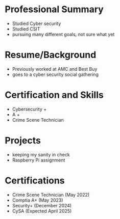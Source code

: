 # Professional Summary
* Studied Cyber security
* Studied CSIT
* pursuing many different goals, not sure what yet

# Resume/Background
* Previously worked at AMC and Best Buy
* goes to a cyber security social gathering
  
# Certification and Skills 
* Cybersecurity +
* A +
* Crime Scene Technician
  
# Projects
* keeping my sanity in check
* Raspberry Pi assignment

# Certifications
* Crime Scene Technician (May 2022)
* Comptia A+ (May 2023)
* Security+ (December 2024)
* CySA (Expected April 2025)
